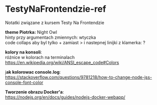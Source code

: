 # TestyNaFrontendzie-ref
Notatki związane z kursem Testy Na Frontendzie  
  
  
**theme Piotrka:** Night Owl  
hinty przy argumentach zmiennych: wtyczka  
code collaps aby byl tylko + zamiast > i nastepnej linijki z klamerka: ?
    
**kolory na konsoli**:  
różnice w kolorach na terminalach  
https://en.wikipedia.org/wiki/ANSI_escape_code#Colors  

j**ak kolorowac console.log**:    
https://stackoverflow.com/questions/9781218/how-to-change-node-jss-console-font-color  
  
  
**Tworzenie obrazu Docker'a**:  
https://nodejs.org/en/docs/guides/nodejs-docker-webapp/  

